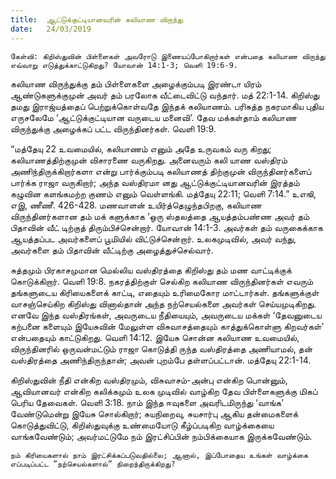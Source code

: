 ```yaml
---
title:  ஆட்டுக்குட்டியானவரின் கலியாண விருந்து
date:   24/03/2019
---
```


`கேள்வி: கிறிஸ்துவின் பிள்ளைகள் அவரோடு இணையப்போகிறார்கள் என்பதை கலியாண விருந்து எவ்வாறு எடுத்துக்காட்டுகிறது? யோவான் 14:1-3; வெளி 19:6-9.`

கலியாண விருந்துக்கு தம் பிள்ளைகளை அழைக்கும்படி இரண்டா யிரம் ஆண்டுகளுக்குமுன் அவர் தம் பரலோக வீட்டைவிட்டு வந்தார். மத் 22:1-14.   கிறிஸ்து தமது இராஜ்யத்தைப் பெற்றுக்கொள்வதே இந்தக் கலியாணம். பரிசுத்த நகரமாகிய புதிய எருசலேமே ‘ஆட்டுக்குட்டியான வருடைய மனைவி’. தேவ மக்கள்தாம் கலியாண விருந்துக்கு அழைக்கப் பட்ட விருந்தினர்கள். வெளி 19:9. 

“மத்தேயு 22 உவமையில், கலியாணம் எனும் அதே உருவகம் வரு கிறது; கலியாணத்திற்குமுன் விசாரணை வருகிறது. அனைவரும் கலி யாண வஸ்திரம் அணிந்திருக்கிறார்களா என்று பார்க்கும்படி கலியாணத் திற்குமுன் விருந்தினர்களைப் பார்க்க ராஜா வருகிறார்; அந்த வஸ்திரமா னது ஆட்டுக்குட்டியானவரின் இரத்தம் கழுவின களங்கமற்ற குணம் எனும் வெள்ளங்கி. மத்தேயு 22:11; வெளி 7:14.” உஎஙி, எஇ, ணீணீ. 426-428.  மணவாளன் உயிர்த்தெழுந்தபிறகு, கலியாண விருந்தினர்களான தம் மக் களுக்காக ‘ஒரு ஸ்தலத்தை ஆயத்தம்பண்ண அவர் தம் பிதாவின் வீட் டிற்குத் திரும்பிச்சென்றார். யோவான் 14:1-3.  அவர்கள் தம் வருகைக்காக ஆயத்தப்பட அவர்களைப் பூமியில் விட்டுச்சென்றார்.  உலகமுடிவில், அவர் வந்து, அவர்களை தம் பிதாவின் வீட்டிற்கு அழைத்துச்செல்வார்.

சுத்தமும் பிரகாசமுமான மெல்லிய வஸ்திரத்தை கிறிஸ்து தம் மண வாட்டிக்குக் கொடுக்கிறார். வெளி 19:8.  நகரத்திற்குள் செல்கிற கலியாண விருந்தினர்கள் எவரும் தங்களுடைய கிரியைகளைக் காட்டி, எதையும் உரிமைகோர மாட்டார்கள்.  தங்களுக்குள் வாசஞ்செய்கிற கிறிஸ்து வினால்தான் அந்த நற்செயல்களை அவர்கள் செய்யமுடிகிறது.  எனவே இந்த வஸ்திரங்கள், அவருடைய நீதியையும், அவருடைய மக்கள் ‘தேவனுடைய கற்பனை களையும் இயேசுவின் மேலுள்ள விசுவாசத்தையும் காத்துக்கொள்ளு கிறவர்கள்’ என்பதையும் காட்டுகிறது. வெளி 14:12.  இயேசு சொன்ன கலியாண உவமையில், விருந்தினரில் ஒருவன்மட்டும் ராஜா கொடுத்தி ருந்த வஸ்திரத்தை அணியாமல், தன் வஸ்திரத்தை அணிந்திருந்தான்; அவன் புறம்பே தள்ளப்பட்டான். மத்தேயு 22:1-14.  

கிறிஸ்துவின் நீதி என்கிற வஸ்திரமும், விசுவாசம்-அன்பு என்கிற பொன்னும், ஆவியானவர் என்கிற கலிக்கமும் உலக முடிவில் வாழ்கிற தேவ பிள்ளைகளுக்கு மிகப் பெரிய தேவைகள். வெளி 3:18.  நாம் இந்த ஈவுகளை அவரிடமிருந்து ‘வாங்க’ வேண்டுமென்று இயேசு சொல்கிறார்; சுயநிறைவு, சுயசார்பு ஆகிய தன்மைகளைக் கொடுத்துவிட்டு, கிறிஸ்துவுக்கு உண்மையோடு கீழ்ப்படிகிற வாழ்க்கையை வாங்கவேண்டும்; அவர்மட்டுமே நம் இரட்சிப்பின் நம்பிக்கையாக இருக்கவேண்டும்.

`நம் கிரியைகளால் நாம் இரட்சிக்கப்படுவதில்லை; ஆனால், இப்போதைய உங்கள் வாழ்க்கை எப்படிப்பட்ட ”நற்செயல்களால்” நிறைந்திருக்கிறது?`